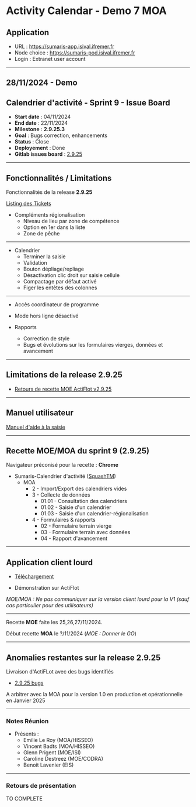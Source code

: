 # Activity Calendar - Demo 7 MOA

## Application

- URL : https://sumaris-app.isival.ifremer.fr
- Node choice : https://sumaris-pod.isival.ifremer.fr
- Login : Extranet user account

---

## 28/11/2024 - Demo

## Calendrier d'activité - Sprint 9 - Issue Board

- **Start date** : 04/11/2024
- **End date** : 22/11/2024
- **Milestone** : **2.9.25.3**
- **Goal** : Bugs correction, enhancements
- **Status** : Close
- **Deployement** : Done
- **Gitlab issues board** : [2.9.25](https://gitlab.ifremer.fr/sih-public/sumaris/sumaris-app/-/boards/873?label_name[]=ACTIFLOT&milestone_title=2.9.25)

---

## Fonctionnalités / Limitations

Fonctionnalités de la release **2.9.25**

[Listing des Tickets](https://gitlab.ifremer.fr/sih-public/sumaris/sumaris-doc/-/blob/master/projects/activity-calendar/not/not-24-001-calendrier-refonte-sprints-board.md#calendrier-dactivité---sprint-9---issue-board) 

- Compléments régionalisation
  - Niveau de lieu par zone de compétence
  - Option en 1er dans la liste
  - Zone de pêche

---

- Calendrier
  - Terminer la saisie
  - Validation
  - Bouton dépliage/repliage
  - Désactivation clic droit sur saisie cellule
  - Compactage par défaut activé
  - Figer les entêtes des colonnes

---

- Accès coordinateur de programme

- Mode hors ligne désactivé

- Rapports
  - Correction de style
  - Bugs et évolutions sur les formulaires vierges, données et avancement

---

## Limitations de la release **2.9.25**
- [Retours de recette MOE ActiFlot v2.9.25](https://gitlab.ifremer.fr/sih-public/sumaris/sumaris-doc/-/blob/master/projects/activity-calendar/rec/rec-24-006-activity-calendar-refonte-recette-2.9.25.md)

---

## Manuel utilisateur

[Manuel d'aide à la saisie](https://gitlab.ifremer.fr/sih-public/sumaris/sumaris-doc/-/blob/master/user-manual/user-activity-calendar-manual/user-activity-calendar-manual.md)

---

## Recette MOE/MOA du sprint 9 (**2.9.25**)

Navigateur préconisé pour la recette : **Chrome**

- Sumaris-Calendrier d'activité ([SquashTM](http://visi-common-squash.ifremer.fr:8080/squash/login))
  - MOA
      - 2 - Import/Export des calendriers vides
      - 3 - Collecte de données
          * 01.01 - Consultation des calendriers
          * 01.02 - Saisie d'un calendrier
          * 01.03 - Saisie d'un calendrier-régionalisation
      - 4 - Formulaires & rapports
          * 02 - Formulaire terrain vierge
          * 03 - Formulaire terrain avec données
          * 04 - Rapport d'avancement

---

## Application client lourd

- [Téléchargement](https://gitlab.ifremer.fr/api/v4/projects/sih-public%2Fsumaris%2Fsumaris-app/packages/generic/sumaris-app/2.9.25.3/sumaris-app-2.9.25.3-windows-x64.exe)

- Démonstration sur ActiFlot

_MOE/MOA : Ne pas communiquer sur la version client lourd pour la V1 (sauf cas particulier pour des utilisateurs)_

---

Recette **MOE** faite les 25,26,27/11/2024. 

Début recette **MOA** le ?/11/2024 (_MOE : Donner le GO_)

---

## Anomalies restantes sur la release 2.9.25

Livraison d'ActiFLot avec des bugs identifiés 

- [2.9.25 bugs](https://gitlab.ifremer.fr/sih-public/sumaris/sumaris-doc/-/blob/master/projects/activity-calendar/mex/mex-24-002-issues-report-2.9.md)

A arbitrer avec la MOA pour la version 1.0 en production et opérationnelle en Janvier 2025

---

### Notes Réunion

- Présents :
    - Emilie Le Roy (MOA/HISSEO)
    - Vincent Badts (MOA/HISSEO)
    - Glenn Prigent (MOE/ISI)
    - Caroline Destreez (MOE/CODRA)
    - Benoit Lavenier (EIS)

---

### Retours de présentation 

TO COMPLETE